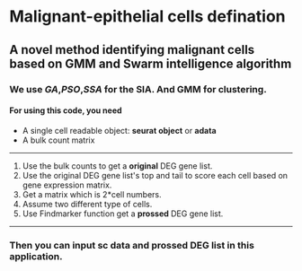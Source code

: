 Malignant-epithelial cells defination  
==========  
## A novel method identifying malignant cells based on GMM and Swarm intelligence algorithm  
### We use ***GA***,***PSO***,***SSA*** for the SIA. And GMM for clustering.   
#### **For** using this code, you need   
- A single cell readable object: **seurat object** or **adata**
- A bulk count matrix

---
1. Use the bulk counts to get a **original** DEG gene list.
2. Use the original DEG gene list's top and tail to score each cell based on gene expression matrix.
3. Get a matrix which is 2*cell numbers.
4. Assume two different type of cells.
5. Use Findmarker function get a **prossed** DEG gene list.

---
### Then you can input sc data and prossed DEG list in this application.
